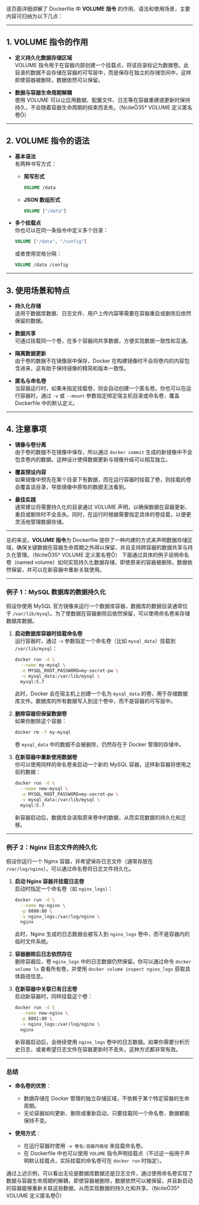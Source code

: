 该页面详细讲解了 Dockerfile 中 **VOLUME 指令** 的作用、语法和使用场景，主要内容可归纳为以下几点：

---

## 1. VOLUME 指令的作用

- **定义持久化数据存储区域**  
  VOLUME 指令用于在容器内部创建一个挂载点，将该目录标记为数据卷。此目录的数据不会存储在容器的可写层中，而是保存在独立的存储空间中，这样即使容器被删除，数据依然可以保留。

- **数据与容器生命周期解耦**  
  使用 VOLUME 可以让应用数据、配置文件、日志等在容器重建或更新时保持持久，不会随着容器生命周期的结束而丢失。（cite35† VOLUME 定义匿名卷）

---

## 2. VOLUME 指令的语法

- **基本语法**  
  有两种书写方式：
  - **简写形式**  
    ```dockerfile
    VOLUME /data
    ```
  - **JSON 数组形式**  
    ```dockerfile
    VOLUME ["/data"]
    ```
  
- **多个挂载点**  
  你也可以在同一条指令中定义多个目录：
  ```dockerfile
  VOLUME ["/data", "/config"]
  ```
  或者使用空格分隔：
  ```dockerfile
  VOLUME /data /config
  ```

---

## 3. 使用场景和特点

- **持久化存储**  
  适用于数据库数据、日志文件、用户上传内容等需要在容器重启或删除后依然保留的数据。

- **数据共享**  
  可通过挂载同一个卷，在多个容器间共享数据，方便实现数据一致性和互通。

- **隔离数据更新**  
  由于卷的数据不在镜像层中保存，Docker 在构建镜像时不会将卷内的内容包含进来，这有助于保持镜像的精简和版本一致性。

- **匿名与命名卷**  
  当容器运行时，如果未指定挂载卷，则会自动创建一个匿名卷。你也可以在运行容器时，通过 `-v` 或 `--mount` 参数指定绑定宿主机目录或命名卷，覆盖 Dockerfile 中的默认定义。

---

## 4. 注意事项

- **镜像与卷分离**  
  由于卷的数据不在镜像中保存，所以通过 `docker commit` 生成的新镜像中不会包含卷内的数据。这种设计使得数据更新与镜像升级可以相互独立。

- **覆盖预设内容**  
  如果镜像中预先在某个目录下有数据，而在运行容器时挂载了卷，则挂载的卷会覆盖该目录，导致镜像中原有的数据无法看到。

- **最佳实践**  
  通常建议将需要持久化的目录通过 VOLUME 声明，以确保数据在容器更新、重启或删除时不会丢失。同时，在运行时根据需要指定具体的卷挂载，以便更灵活地管理数据存储。

---

总的来说，**VOLUME 指令**为 Dockerfile 提供了一种内建的方式来声明数据存储区域，确保关键数据在容器生命周期之外得以保留，并且支持跨容器的数据共享与持久化管理。（cite35† VOLUME 定义匿名卷）
下面通过具体的例子说明命名卷（named volume）如何实现持久化数据存储，即使原来的容器被删除，数据依然保留，并可以在新容器中重新关联使用。

---

### 例子 1：MySQL 数据库的数据持久化

假设你使用 MySQL 官方镜像来运行一个数据库容器，数据库的数据目录通常位于 `/var/lib/mysql`。为了使数据在容器删除后依然保留，可以使用命名卷来存储数据库数据。

1. **启动数据库容器时挂载命名卷**  
   运行容器时，通过 `-v` 参数指定一个命名卷（比如 `mysql_data`）挂载到 `/var/lib/mysql`：
   ```bash
   docker run -d \
     --name my-mysql \
     -e MYSQL_ROOT_PASSWORD=my-secret-pw \
     -v mysql_data:/var/lib/mysql \
     mysql:5.7
   ```
   此时，Docker 会在宿主机上创建一个名为 `mysql_data` 的卷，用于存储数据库文件。数据库的所有数据写入到这个卷中，而不是容器的可写层中。

2. **删除容器但保留数据卷**  
   如果你删除这个容器：
   ```bash
   docker rm -f my-mysql
   ```
   卷 `mysql_data` 中的数据不会被删除，仍然存在于 Docker 管理的存储中。

3. **在新容器中重新使用数据卷**  
   你可以使用同样的命名卷来启动一个新的 MySQL 容器，这样新容器将使用之前的数据：
   ```bash
   docker run -d \
     --name new-mysql \
     -e MYSQL_ROOT_PASSWORD=my-secret-pw \
     -v mysql_data:/var/lib/mysql \
     mysql:5.7
   ```
   新容器启动后，数据库会读取原来卷中的数据，从而实现数据的持久化和迁移。

---

### 例子 2：Nginx 日志文件的持久化

假设你运行一个 Nginx 容器，并希望保存日志文件（通常存放在 `/var/log/nginx`），可以通过命名卷将日志文件持久化。

1. **启动 Nginx 容器并挂载日志卷**  
   启动时指定一个命名卷（如 `nginx_logs`）：
   ```bash
   docker run -d \
     --name my-nginx \
     -p 8080:80 \
     -v nginx_logs:/var/log/nginx \
     nginx
   ```
   此时，Nginx 生成的日志数据会被写入到 `nginx_logs` 卷中，而不是容器内的临时文件系统。

2. **容器删除后日志依然存在**  
   删除容器后，卷 `nginx_logs` 中的日志数据仍然保留。你可以通过命令 `docker volume ls` 查看所有卷，并使用 `docker volume inspect nginx_logs` 获取具体路径信息。

3. **在新容器中关联已有日志卷**  
   启动新容器时，同样挂载这个卷：
   ```bash
   docker run -d \
     --name new-nginx \
     -p 8081:80 \
     -v nginx_logs:/var/log/nginx \
     nginx
   ```
   新容器启动后，会继续使用 `nginx_logs` 卷中的日志数据。如果你需要分析历史日志，或者希望日志文件在容器更新时不丢失，这种方式都非常有效。

---

### 总结

- **命名卷的优势**：  
  - 数据存储在 Docker 管理的独立存储区域，不依赖于某个特定容器的生命周期。  
  - 无论容器如何更新、删除或重新启动，只要挂载同一个命名卷，数据都能保持不变。

- **使用方式**：  
  - 在运行容器时使用 `-v 卷名:容器内路径` 来挂载命名卷。  
  - 在 Dockerfile 中也可以使用 `VOLUME` 指令声明挂载点（不过这一般用于声明默认挂载点，实际挂载的命名卷可在 `docker run` 时指定）。

通过上述示例，可以看出无论是数据库数据还是日志文件，通过使用命名卷实现了数据与容器生命周期的解耦，即使容器被删除，数据依然可以被保留，并且新启动的容器能够重新关联这些数据，从而实现数据的持久化和共享。（cite35† VOLUME 定义匿名卷）